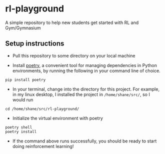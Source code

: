 # rl-playground
A simple repository to help new students get started with RL and Gym/Gymnasium

## Setup instructions

* Pull this repository to some directory on your local machine

* Install [poetry](https://python-poetry.org/), a convenient tool for managing dependencies in Python environments, by running the following in your command line of choice.

```[bash]
pip install poetry
```

* In your terminal, change into the directory for this project. For example, in my linux desktop, I installed the project in ```/home/shane/src/```, so I would run

```[bash]
cd /home/shane/src/rl-playground/
```

* Initialize the virtual environment with poetry

```[bash]
poetry shell
poetry install
```

* If the command above runs successfully, you should be ready to start doing reinforcement learning!